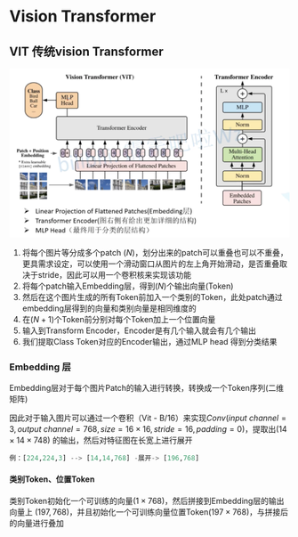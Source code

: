 # Vision Transformer

## VIT 传统vision Transformer

![image-20211122220029388](image-20211122220029388.png)

1. 将每个图片等分成多个patch $(N)$，划分出来的patch可以重叠也可以不重叠，更具需求设定，可以使用一个滑动窗口从图片的左上角开始滑动，是否重叠取决于stride，因此可以用一个卷积核来实现该功能
2. 将每个patch输入Embedding层，得到$(N)$个输出向量(Token)
3. 然后在这个图片生成的所有Token前加入一个类别的Token，此处patch通过embedding层得到的向量和类别向量是相同维度的
4. 在$(N+1)$个Token前分别对每个Token加上一个位置向量
5. 输入到Transform Encoder，Encoder是有几个输入就会有几个输出
6. 我们提取Class Token对应的Encoder输出，通过MLP head 得到分类结果



### Embedding 层

Embedding层对于每个图片Patch的输入进行转换，转换成一个Token序列(二维矩阵)

因此对于输入图片可以通过一个卷积（Vit - B/16）来实现$Conv(input \ channel = 3,output \ channel = 768,size = 16 \times 16,stride = 16,padding = 0)$，提取出$(14 \times 14 \times 748)$ 的输出，然后对特征图在长宽上进行展开

```python
例：[224,224,3] --> [14,14,768] -展开-> [196,768]
```



#### 类别Token、位置Token

类别Token初始化一个可训练的向量$(1 \times 768)$，然后拼接到Embedding层的输出向量上 $(197,768)$，并且初始化一个可训练向量位置Token$(197 \times 768)$，与拼接后的向量进行叠加



